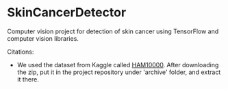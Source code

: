 # SkinCancerDetector
Computer vision project for detection of skin cancer using TensorFlow and computer vision libraries.

Citations:
* We used the dataset from Kaggle called [HAM10000](https://www.kaggle.com/datasets/kmader/skin-cancer-mnist-ham10000). 
    After downloading the zip, put it in the project repository under 'archive' folder, and extract it there.